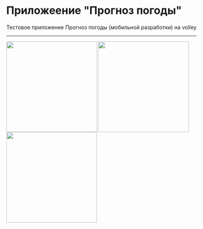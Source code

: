 # Приложеение "Прогноз погоды"
Тестовое приложение Прогноз погоды (мобильной разработки) на volley

---

<img align="left" src="" width="240">
<img align="left" src="" width="240">
<img align="left" src="" width="240">
